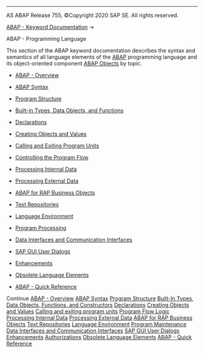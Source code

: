   

* * *

AS ABAP Release 755, ©Copyright 2020 SAP SE. All rights reserved.

[ABAP - Keyword Documentation](javascript:call_link\('abenabap.htm'\)) → 

ABAP - Programming Language

This section of the ABAP keyword documentation describes the syntax and semantics of all language elements of the [ABAP](javascript:call_link\('abenabap_glosry.htm'\) "Glossary Entry") programming language and its object-oriented component [ABAP Objects](javascript:call_link\('abenabap_objects_glosry.htm'\) "Glossary Entry") by topic.

-   [ABAP - Overview](javascript:call_link\('abenabap_oview.htm'\))

-   [ABAP Syntax](javascript:call_link\('abenabap_syntax.htm'\))

-   [Program Structure](javascript:call_link\('abenabap_program_layout.htm'\))

-   [Built-in Types, Data Objects, and Functions](javascript:call_link\('abenbuilt_in.htm'\))

-   [Declarations](javascript:call_link\('abendeclarations.htm'\))

-   [Creating Objects and Values](javascript:call_link\('abencreate_objects.htm'\))

-   [Calling and Exiting Program Units](javascript:call_link\('abenabap_execution.htm'\))

-   [Controlling the Program Flow](javascript:call_link\('abenabap_flow_logic.htm'\))

-   [Processing Internal Data](javascript:call_link\('abenabap_data_working.htm'\))

-   [Processing External Data](javascript:call_link\('abenabap_language_external_data.htm'\))

-   [ABAP for RAP Business Objects](javascript:call_link\('abenabap_business_objects.htm'\))

-   [Text Repositories](javascript:call_link\('abenabap_texts.htm'\))

-   [Language Environment](javascript:call_link\('abenlanguage.htm'\))

-   [Program Processing](javascript:call_link\('abenprogram_editing.htm'\))

-   [Data Interfaces and Communication Interfaces](javascript:call_link\('abenabap_data_communication.htm'\))

-   [SAP GUI User Dialogs](javascript:call_link\('abenabap_screens.htm'\))

-   [Enhancements](javascript:call_link\('abenenhancement_framework.htm'\))

-   [Obsolete Language Elements](javascript:call_link\('abenabap_obsolete.htm'\))

-   [ABAP - Quick Reference](javascript:call_link\('abenabap_shortref.htm'\))

Continue
[ABAP - Overview](javascript:call_link\('abenabap_oview.htm'\))
[ABAP Syntax](javascript:call_link\('abenabap_syntax.htm'\))
[Program Structure](javascript:call_link\('abenabap_program_layout.htm'\))
[Built-In Types, Data Objects, Functions, and Constructors](javascript:call_link\('abenbuilt_in.htm'\))
[Declarations](javascript:call_link\('abendeclarations.htm'\))
[Creating Objects and Values](javascript:call_link\('abencreate_objects.htm'\))
[Calling and exiting program units](javascript:call_link\('abenabap_execution.htm'\))
[Program Flow Logic](javascript:call_link\('abenabap_flow_logic.htm'\))
[Processing Internal Data](javascript:call_link\('abenabap_data_working.htm'\))
[Processing External Data](javascript:call_link\('abenabap_language_external_data.htm'\))
[ABAP for RAP Business Objects](javascript:call_link\('abenabap_business_objects.htm'\))
[Text Repositories](javascript:call_link\('abenabap_texts.htm'\))
[Language Environment](javascript:call_link\('abenlanguage.htm'\))
[Program Maintenance](javascript:call_link\('abenprogram_editing.htm'\))
[Data Interfaces and Communication Interfaces](javascript:call_link\('abenabap_data_communication.htm'\))
[SAP GUI User Dialogs](javascript:call_link\('abenabap_screens.htm'\))
[Enhancements](javascript:call_link\('abenenhancement_framework.htm'\))
[Authorizations](javascript:call_link\('abenbc_authority_check.htm'\))
[Obsolete Language Elements](javascript:call_link\('abenabap_obsolete.htm'\))
[ABAP - Quick Reference](javascript:call_link\('abenabap_shortref.htm'\))